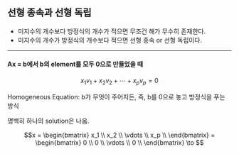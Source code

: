 ## 선형 종속과 선형 독립

- 미지수의 개수보다 방정식의 개수가 적으면 무조건 해가 무수히 존재한다.
- 미지수의 개수가 방정식의 개수보다 적으면 선형 종속 or 선형 독립이다.

---

#### Ax = b에서 b의 element를 모두 0으로 만들었을 때

$$x_1 v_1 + x_2 v_2 + \cdots + x_p v_p = 0$$

Homogeneous Equation: b가 무엇이 주어지든, 즉, b를 0으로 놓고 방정식을 푸는 방식

명백히 하나의 solution은 나옴.

$$x = \begin{bmatrix}
      x_1 \\
      x_2 \\
      \vdots \\
      x_p \\ \end{bmatrix} = \begin{bmatrix}
                             0 \\
                             0 \\
                             \vdots \\
                             0 \\ \end{bmatrix} \to $$
